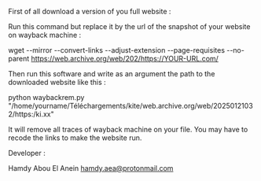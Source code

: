 First of all download a version of you full website :
  
Run this command but replace it by the url of the snapshot of your website on wayback machine :
  
wget --mirror --convert-links --adjust-extension --page-requisites --no-parent https://web.archive.org/web/202/https://YOUR-URL.com/    
  
  
Then run this software and write as an argument the path to the downloaded website like this :   

python  waybackrem.py  "/home/yourname/Téléchargements/kite/web.archive.org/web/20250121032/https:/ki.xx"

It will remove all traces of wayback machine on your file. You may have to recode the links to make the website run.

Developer :  

Hamdy Abou El Anein
hamdy.aea@protonmail.com 
